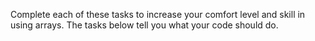 Complete each of these tasks to increase your comfort level and skill in using <word data-key="array">arrays</word>.  The tasks below tell you what your code should do.